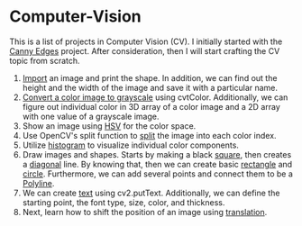 # Computer-Vision
This is a list of projects in Computer Vision (CV).
I initially started with the [Canny Edges](canny2.py) project.
After consideration, then I will start crafting the CV topic from scratch.
1. [Import](import_image.py) an image and print the shape. In addition, we can find out the height and the width of the image and save it with a particular name.
2. [Convert a color image to grayscale](grayscale.py) using cvtColor. Additionally, we can figure out individual color in 3D array of a color image and a 2D array with one value of a grayscale image.
3. Show an image using [HSV](hsv.py) for the color space.
4. Use  OpenCV's split function to [split](split.py) the image into each color index.
5. Utilize [histogram](histogram.py) to visualize individual color components.
6. Draw images and shapes. Starts by making a black [square](drawing-shape.py), then creates a [diagonal](draw-line.py) line. By knowing that, then we can create basic [rectangle](rectangle.py) and [circle](circle.py). Furthermore, we can add several points and connect them to be a [Polyline](polylines.py).
7. We can create [text](text.py) using cv2.putText. Additionally, we can define the starting point, the font type, size, color, and thickness.
8. Next, learn how to shift the position of an image using [translation](translation.ipynb).

